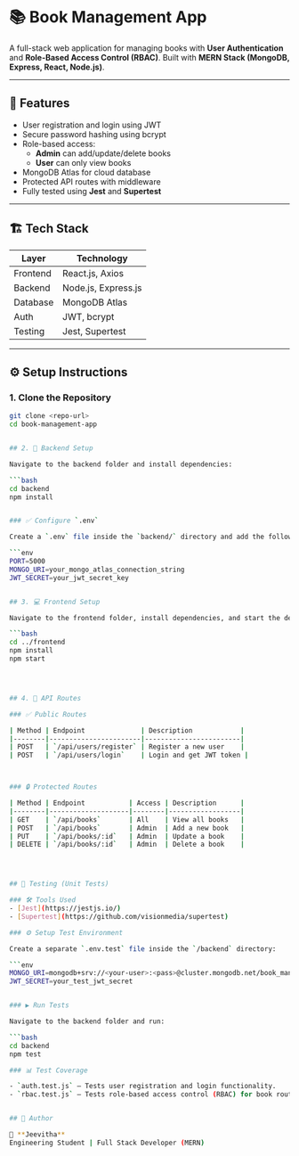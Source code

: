 # 📚 Book Management App

A full-stack web application for managing books with **User Authentication** and **Role-Based Access Control (RBAC)**. Built with **MERN Stack (MongoDB, Express, React, Node.js)**.

---

## 🔑 Features

- User registration and login using JWT
- Secure password hashing using bcrypt
- Role-based access: 
  - **Admin** can add/update/delete books
  - **User** can only view books
- MongoDB Atlas for cloud database
- Protected API routes with middleware
- Fully tested using **Jest** and **Supertest**

---

## 🏗️ Tech Stack

| Layer        | Technology            |
|--------------|------------------------|
| Frontend     | React.js, Axios        |
| Backend      | Node.js, Express.js    |
| Database     | MongoDB Atlas          |
| Auth         | JWT, bcrypt            |
| Testing      | Jest, Supertest        |

---


## ⚙️ Setup Instructions

### 1. Clone the Repository

```bash
git clone <repo-url>
cd book-management-app


## 2. 🔧 Backend Setup

Navigate to the backend folder and install dependencies:

```bash
cd backend
npm install


### ✅ Configure `.env`

Create a `.env` file inside the `backend/` directory and add the following:

```env
PORT=5000
MONGO_URI=your_mongo_atlas_connection_string
JWT_SECRET=your_jwt_secret_key


## 3. 💻 Frontend Setup

Navigate to the frontend folder, install dependencies, and start the development server:

```bash
cd ../frontend
npm install
npm start




## 4. 📡 API Routes

### ✅ Public Routes

| Method | Endpoint              | Description            |
|--------|-----------------------|------------------------|
| POST   | `/api/users/register` | Register a new user    |
| POST   | `/api/users/login`    | Login and get JWT token |



### 🔒 Protected Routes

| Method | Endpoint           | Access | Description      |
|--------|--------------------|--------|------------------|
| GET    | `/api/books`       | All    | View all books   |
| POST   | `/api/books`       | Admin  | Add a new book   |
| PUT    | `/api/books/:id`   | Admin  | Update a book    |
| DELETE | `/api/books/:id`   | Admin  | Delete a book    |




## 🧪 Testing (Unit Tests)

### 🛠️ Tools Used
- [Jest](https://jestjs.io/)
- [Supertest](https://github.com/visionmedia/supertest)

### ⚙️ Setup Test Environment

Create a separate `.env.test` file inside the `/backend` directory:

```env
MONGO_URI=mongodb+srv://<your-user>:<pass>@cluster.mongodb.net/book_management_test
JWT_SECRET=your_test_jwt_secret


### ▶️ Run Tests

Navigate to the backend folder and run:

```bash
cd backend
npm test

### 📊 Test Coverage

- `auth.test.js` — Tests user registration and login functionality.
- `rbac.test.js` — Tests role-based access control (RBAC) for book routes.


## 📄 Author

👤 **Jeevitha**  
Engineering Student | Full Stack Developer (MERN)

